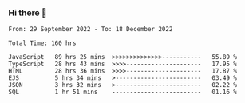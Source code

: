 ### Hi there 👋

<!--START_SECTION:waka-->

```text
From: 29 September 2022 - To: 18 December 2022

Total Time: 160 hrs

JavaScript   89 hrs 25 mins  >>>>>>>>>>>>>>-----------   55.89 %
TypeScript   28 hrs 43 mins  >>>>---------------------   17.95 %
HTML         28 hrs 36 mins  >>>>---------------------   17.87 %
EJS          5 hrs 34 mins   >------------------------   03.49 %
JSON         3 hrs 32 mins   >------------------------   02.22 %
SQL          1 hr 51 mins    -------------------------   01.16 %
```

<!--END_SECTION:waka-->

<!--
**tranhieu1906/tranhieu1906** is a ✨ _special_ ✨ repository because its `README.md` (this file) appears on your GitHub profile.

Here are some ideas to get you started:

- 🔭 I’m currently working on ...
- 🌱 I’m currently learning ...
- 👯 I’m looking to collaborate on ...
- 🤔 I’m looking for help with ...
- 💬 Ask me about ...
- 📫 How to reach me: ...
- 😄 Pronouns: ...
- ⚡ Fun fact: ...
-->
